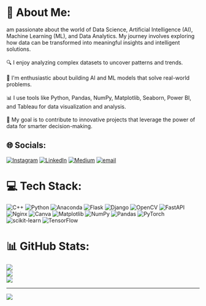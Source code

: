 # 💫 About Me:
 am passionate about the world of Data Science, Artificial Intelligence (AI), Machine Learning (ML), and Data Analytics. My journey involves exploring how data can be transformed into meaningful insights and intelligent solutions.<br><br>🔍 I enjoy analyzing complex datasets to uncover patterns and trends.<br><br>🤖 I'm enthusiastic about building AI and ML models that solve real-world problems.<br><br>📊 I use tools like Python, Pandas, NumPy, Matplotlib, Seaborn, Power BI, and Tableau for data visualization and analysis.<br><br>🎯 My goal is to contribute to innovative projects that leverage the power of data for smarter decision-making.


## 🌐 Socials:
[![Instagram](https://img.shields.io/badge/Instagram-%23E4405F.svg?logo=Instagram&logoColor=white)](https://instagram.com/prem._.028) [![LinkedIn](https://img.shields.io/badge/LinkedIn-%230077B5.svg?logo=linkedin&logoColor=white)](https://linkedin.com/in/www.linkedin.com/in/22it127-prem) [![Medium](https://img.shields.io/badge/Medium-12100E?logo=medium&logoColor=white)](https://medium.com/@https://medium.com/@prajapatipremk) [![email](https://img.shields.io/badge/Email-D14836?logo=gmail&logoColor=white)](mailto:premprajap[ati6514@gmail.com) 

# 💻 Tech Stack:
![C++](https://img.shields.io/badge/c++-%2300599C.svg?style=for-the-badge&logo=c%2B%2B&logoColor=white) ![Python](https://img.shields.io/badge/python-3670A0?style=for-the-badge&logo=python&logoColor=ffdd54) ![Anaconda](https://img.shields.io/badge/Anaconda-%2344A833.svg?style=for-the-badge&logo=anaconda&logoColor=white) ![Flask](https://img.shields.io/badge/flask-%23000.svg?style=for-the-badge&logo=flask&logoColor=white) ![Django](https://img.shields.io/badge/django-%23092E20.svg?style=for-the-badge&logo=django&logoColor=white) ![OpenCV](https://img.shields.io/badge/opencv-%23white.svg?style=for-the-badge&logo=opencv&logoColor=white) ![FastAPI](https://img.shields.io/badge/FastAPI-005571?style=for-the-badge&logo=fastapi) ![Nginx](https://img.shields.io/badge/nginx-%23009639.svg?style=for-the-badge&logo=nginx&logoColor=white) ![Canva](https://img.shields.io/badge/Canva-%2300C4CC.svg?style=for-the-badge&logo=Canva&logoColor=white) ![Matplotlib](https://img.shields.io/badge/Matplotlib-%23ffffff.svg?style=for-the-badge&logo=Matplotlib&logoColor=black) ![NumPy](https://img.shields.io/badge/numpy-%23013243.svg?style=for-the-badge&logo=numpy&logoColor=white) ![Pandas](https://img.shields.io/badge/pandas-%23150458.svg?style=for-the-badge&logo=pandas&logoColor=white) ![PyTorch](https://img.shields.io/badge/PyTorch-%23EE4C2C.svg?style=for-the-badge&logo=PyTorch&logoColor=white) ![scikit-learn](https://img.shields.io/badge/scikit--learn-%23F7931E.svg?style=for-the-badge&logo=scikit-learn&logoColor=white) ![TensorFlow](https://img.shields.io/badge/TensorFlow-%23FF6F00.svg?style=for-the-badge&logo=TensorFlow&logoColor=white)
# 📊 GitHub Stats:
![](https://github-readme-stats.vercel.app/api?username=prem028&theme=dark&hide_border=false&include_all_commits=false&count_private=false)<br/>
![](https://nirzak-streak-stats.vercel.app/?user=prem028&theme=dark&hide_border=false)<br/>
![](https://github-readme-stats.vercel.app/api/top-langs/?username=prem028&theme=dark&hide_border=false&include_all_commits=false&count_private=false&layout=compact)

---
[![](https://visitcount.itsvg.in/api?id=prem028&icon=0&color=0)](https://visitcount.itsvg.in)

<!-- Proudly created with GPRM ( https://gprm.itsvg.in ) -->
